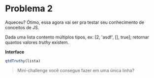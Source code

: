 # Problema 2

Aqueceu? Ótimo, essa agora vai ser pra testar seu conhecimento
de conceitos de JS. 

Dada uma lista contento múltiplos tipos, ex: [2, 'asdf', [], true]; retornar quantos
valores _truthy_ existem. 

**Interface**

```javascript
qtdTruthy(lista)
```

> Mini-challenge
  você consegue fazer em uma única linha?
